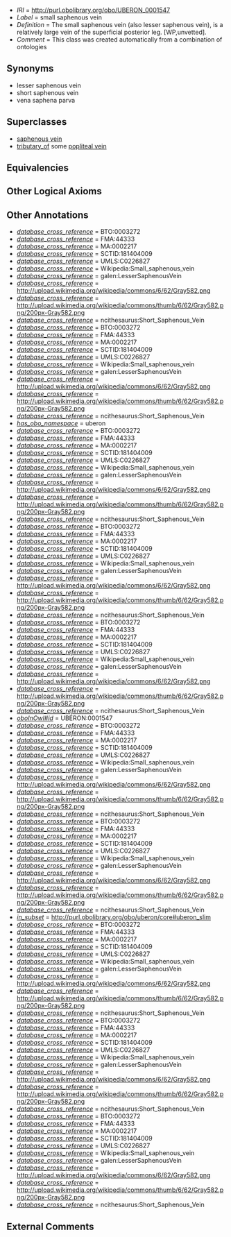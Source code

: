  * *IRI* = http://purl.obolibrary.org/obo/UBERON_0001547
 * *Label* = small saphenous vein
 * *Definition* = The small saphenous vein (also lesser saphenous vein), is a relatively large vein of the superficial posterior leg. [WP,unvetted].
 * *Comment* = This class was created automatically from a combination of ontologies

## Synonyms

 * lesser saphenous vein
 * short saphenous vein
 * vena saphena parva

## Superclasses

 * [saphenous vein](../../UBERON/18/UBERON_0007318.md)
 * [tributary_of](../../core#tributary/of/core#tributary_of.md) some [popliteal vein](../../UBERON/44/UBERON_0001544.md)

## Equivalencies


## Other Logical Axioms


## Other Annotations

 * *[database_cross_reference](../../ef/oboInOwl#hasDbXref.md)* = BTO:0003272
 * *[database_cross_reference](../../ef/oboInOwl#hasDbXref.md)* = FMA:44333
 * *[database_cross_reference](../../ef/oboInOwl#hasDbXref.md)* = MA:0002217
 * *[database_cross_reference](../../ef/oboInOwl#hasDbXref.md)* = SCTID:181404009
 * *[database_cross_reference](../../ef/oboInOwl#hasDbXref.md)* = UMLS:C0226827
 * *[database_cross_reference](../../ef/oboInOwl#hasDbXref.md)* = Wikipedia:Small_saphenous_vein
 * *[database_cross_reference](../../ef/oboInOwl#hasDbXref.md)* = galen:LesserSaphenousVein
 * *[database_cross_reference](../../ef/oboInOwl#hasDbXref.md)* = http://upload.wikimedia.org/wikipedia/commons/6/62/Gray582.png
 * *[database_cross_reference](../../ef/oboInOwl#hasDbXref.md)* = http://upload.wikimedia.org/wikipedia/commons/thumb/6/62/Gray582.png/200px-Gray582.png
 * *[database_cross_reference](../../ef/oboInOwl#hasDbXref.md)* = ncithesaurus:Short_Saphenous_Vein
 * *[database_cross_reference](../../ef/oboInOwl#hasDbXref.md)* = BTO:0003272
 * *[database_cross_reference](../../ef/oboInOwl#hasDbXref.md)* = FMA:44333
 * *[database_cross_reference](../../ef/oboInOwl#hasDbXref.md)* = MA:0002217
 * *[database_cross_reference](../../ef/oboInOwl#hasDbXref.md)* = SCTID:181404009
 * *[database_cross_reference](../../ef/oboInOwl#hasDbXref.md)* = UMLS:C0226827
 * *[database_cross_reference](../../ef/oboInOwl#hasDbXref.md)* = Wikipedia:Small_saphenous_vein
 * *[database_cross_reference](../../ef/oboInOwl#hasDbXref.md)* = galen:LesserSaphenousVein
 * *[database_cross_reference](../../ef/oboInOwl#hasDbXref.md)* = http://upload.wikimedia.org/wikipedia/commons/6/62/Gray582.png
 * *[database_cross_reference](../../ef/oboInOwl#hasDbXref.md)* = http://upload.wikimedia.org/wikipedia/commons/thumb/6/62/Gray582.png/200px-Gray582.png
 * *[database_cross_reference](../../ef/oboInOwl#hasDbXref.md)* = ncithesaurus:Short_Saphenous_Vein
 * *[has_obo_namespace](../../ce/oboInOwl#hasOBONamespace.md)* = uberon
 * *[database_cross_reference](../../ef/oboInOwl#hasDbXref.md)* = BTO:0003272
 * *[database_cross_reference](../../ef/oboInOwl#hasDbXref.md)* = FMA:44333
 * *[database_cross_reference](../../ef/oboInOwl#hasDbXref.md)* = MA:0002217
 * *[database_cross_reference](../../ef/oboInOwl#hasDbXref.md)* = SCTID:181404009
 * *[database_cross_reference](../../ef/oboInOwl#hasDbXref.md)* = UMLS:C0226827
 * *[database_cross_reference](../../ef/oboInOwl#hasDbXref.md)* = Wikipedia:Small_saphenous_vein
 * *[database_cross_reference](../../ef/oboInOwl#hasDbXref.md)* = galen:LesserSaphenousVein
 * *[database_cross_reference](../../ef/oboInOwl#hasDbXref.md)* = http://upload.wikimedia.org/wikipedia/commons/6/62/Gray582.png
 * *[database_cross_reference](../../ef/oboInOwl#hasDbXref.md)* = http://upload.wikimedia.org/wikipedia/commons/thumb/6/62/Gray582.png/200px-Gray582.png
 * *[database_cross_reference](../../ef/oboInOwl#hasDbXref.md)* = ncithesaurus:Short_Saphenous_Vein
 * *[database_cross_reference](../../ef/oboInOwl#hasDbXref.md)* = BTO:0003272
 * *[database_cross_reference](../../ef/oboInOwl#hasDbXref.md)* = FMA:44333
 * *[database_cross_reference](../../ef/oboInOwl#hasDbXref.md)* = MA:0002217
 * *[database_cross_reference](../../ef/oboInOwl#hasDbXref.md)* = SCTID:181404009
 * *[database_cross_reference](../../ef/oboInOwl#hasDbXref.md)* = UMLS:C0226827
 * *[database_cross_reference](../../ef/oboInOwl#hasDbXref.md)* = Wikipedia:Small_saphenous_vein
 * *[database_cross_reference](../../ef/oboInOwl#hasDbXref.md)* = galen:LesserSaphenousVein
 * *[database_cross_reference](../../ef/oboInOwl#hasDbXref.md)* = http://upload.wikimedia.org/wikipedia/commons/6/62/Gray582.png
 * *[database_cross_reference](../../ef/oboInOwl#hasDbXref.md)* = http://upload.wikimedia.org/wikipedia/commons/thumb/6/62/Gray582.png/200px-Gray582.png
 * *[database_cross_reference](../../ef/oboInOwl#hasDbXref.md)* = ncithesaurus:Short_Saphenous_Vein
 * *[database_cross_reference](../../ef/oboInOwl#hasDbXref.md)* = BTO:0003272
 * *[database_cross_reference](../../ef/oboInOwl#hasDbXref.md)* = FMA:44333
 * *[database_cross_reference](../../ef/oboInOwl#hasDbXref.md)* = MA:0002217
 * *[database_cross_reference](../../ef/oboInOwl#hasDbXref.md)* = SCTID:181404009
 * *[database_cross_reference](../../ef/oboInOwl#hasDbXref.md)* = UMLS:C0226827
 * *[database_cross_reference](../../ef/oboInOwl#hasDbXref.md)* = Wikipedia:Small_saphenous_vein
 * *[database_cross_reference](../../ef/oboInOwl#hasDbXref.md)* = galen:LesserSaphenousVein
 * *[database_cross_reference](../../ef/oboInOwl#hasDbXref.md)* = http://upload.wikimedia.org/wikipedia/commons/6/62/Gray582.png
 * *[database_cross_reference](../../ef/oboInOwl#hasDbXref.md)* = http://upload.wikimedia.org/wikipedia/commons/thumb/6/62/Gray582.png/200px-Gray582.png
 * *[database_cross_reference](../../ef/oboInOwl#hasDbXref.md)* = ncithesaurus:Short_Saphenous_Vein
 * *[oboInOwl#id](../../id/oboInOwl#id.md)* = UBERON:0001547
 * *[database_cross_reference](../../ef/oboInOwl#hasDbXref.md)* = BTO:0003272
 * *[database_cross_reference](../../ef/oboInOwl#hasDbXref.md)* = FMA:44333
 * *[database_cross_reference](../../ef/oboInOwl#hasDbXref.md)* = MA:0002217
 * *[database_cross_reference](../../ef/oboInOwl#hasDbXref.md)* = SCTID:181404009
 * *[database_cross_reference](../../ef/oboInOwl#hasDbXref.md)* = UMLS:C0226827
 * *[database_cross_reference](../../ef/oboInOwl#hasDbXref.md)* = Wikipedia:Small_saphenous_vein
 * *[database_cross_reference](../../ef/oboInOwl#hasDbXref.md)* = galen:LesserSaphenousVein
 * *[database_cross_reference](../../ef/oboInOwl#hasDbXref.md)* = http://upload.wikimedia.org/wikipedia/commons/6/62/Gray582.png
 * *[database_cross_reference](../../ef/oboInOwl#hasDbXref.md)* = http://upload.wikimedia.org/wikipedia/commons/thumb/6/62/Gray582.png/200px-Gray582.png
 * *[database_cross_reference](../../ef/oboInOwl#hasDbXref.md)* = ncithesaurus:Short_Saphenous_Vein
 * *[database_cross_reference](../../ef/oboInOwl#hasDbXref.md)* = BTO:0003272
 * *[database_cross_reference](../../ef/oboInOwl#hasDbXref.md)* = FMA:44333
 * *[database_cross_reference](../../ef/oboInOwl#hasDbXref.md)* = MA:0002217
 * *[database_cross_reference](../../ef/oboInOwl#hasDbXref.md)* = SCTID:181404009
 * *[database_cross_reference](../../ef/oboInOwl#hasDbXref.md)* = UMLS:C0226827
 * *[database_cross_reference](../../ef/oboInOwl#hasDbXref.md)* = Wikipedia:Small_saphenous_vein
 * *[database_cross_reference](../../ef/oboInOwl#hasDbXref.md)* = galen:LesserSaphenousVein
 * *[database_cross_reference](../../ef/oboInOwl#hasDbXref.md)* = http://upload.wikimedia.org/wikipedia/commons/6/62/Gray582.png
 * *[database_cross_reference](../../ef/oboInOwl#hasDbXref.md)* = http://upload.wikimedia.org/wikipedia/commons/thumb/6/62/Gray582.png/200px-Gray582.png
 * *[database_cross_reference](../../ef/oboInOwl#hasDbXref.md)* = ncithesaurus:Short_Saphenous_Vein
 * *[in_subset](../../et/oboInOwl#inSubset.md)* = http://purl.obolibrary.org/obo/uberon/core#uberon_slim
 * *[database_cross_reference](../../ef/oboInOwl#hasDbXref.md)* = BTO:0003272
 * *[database_cross_reference](../../ef/oboInOwl#hasDbXref.md)* = FMA:44333
 * *[database_cross_reference](../../ef/oboInOwl#hasDbXref.md)* = MA:0002217
 * *[database_cross_reference](../../ef/oboInOwl#hasDbXref.md)* = SCTID:181404009
 * *[database_cross_reference](../../ef/oboInOwl#hasDbXref.md)* = UMLS:C0226827
 * *[database_cross_reference](../../ef/oboInOwl#hasDbXref.md)* = Wikipedia:Small_saphenous_vein
 * *[database_cross_reference](../../ef/oboInOwl#hasDbXref.md)* = galen:LesserSaphenousVein
 * *[database_cross_reference](../../ef/oboInOwl#hasDbXref.md)* = http://upload.wikimedia.org/wikipedia/commons/6/62/Gray582.png
 * *[database_cross_reference](../../ef/oboInOwl#hasDbXref.md)* = http://upload.wikimedia.org/wikipedia/commons/thumb/6/62/Gray582.png/200px-Gray582.png
 * *[database_cross_reference](../../ef/oboInOwl#hasDbXref.md)* = ncithesaurus:Short_Saphenous_Vein
 * *[database_cross_reference](../../ef/oboInOwl#hasDbXref.md)* = BTO:0003272
 * *[database_cross_reference](../../ef/oboInOwl#hasDbXref.md)* = FMA:44333
 * *[database_cross_reference](../../ef/oboInOwl#hasDbXref.md)* = MA:0002217
 * *[database_cross_reference](../../ef/oboInOwl#hasDbXref.md)* = SCTID:181404009
 * *[database_cross_reference](../../ef/oboInOwl#hasDbXref.md)* = UMLS:C0226827
 * *[database_cross_reference](../../ef/oboInOwl#hasDbXref.md)* = Wikipedia:Small_saphenous_vein
 * *[database_cross_reference](../../ef/oboInOwl#hasDbXref.md)* = galen:LesserSaphenousVein
 * *[database_cross_reference](../../ef/oboInOwl#hasDbXref.md)* = http://upload.wikimedia.org/wikipedia/commons/6/62/Gray582.png
 * *[database_cross_reference](../../ef/oboInOwl#hasDbXref.md)* = http://upload.wikimedia.org/wikipedia/commons/thumb/6/62/Gray582.png/200px-Gray582.png
 * *[database_cross_reference](../../ef/oboInOwl#hasDbXref.md)* = ncithesaurus:Short_Saphenous_Vein
 * *[database_cross_reference](../../ef/oboInOwl#hasDbXref.md)* = BTO:0003272
 * *[database_cross_reference](../../ef/oboInOwl#hasDbXref.md)* = FMA:44333
 * *[database_cross_reference](../../ef/oboInOwl#hasDbXref.md)* = MA:0002217
 * *[database_cross_reference](../../ef/oboInOwl#hasDbXref.md)* = SCTID:181404009
 * *[database_cross_reference](../../ef/oboInOwl#hasDbXref.md)* = UMLS:C0226827
 * *[database_cross_reference](../../ef/oboInOwl#hasDbXref.md)* = Wikipedia:Small_saphenous_vein
 * *[database_cross_reference](../../ef/oboInOwl#hasDbXref.md)* = galen:LesserSaphenousVein
 * *[database_cross_reference](../../ef/oboInOwl#hasDbXref.md)* = http://upload.wikimedia.org/wikipedia/commons/6/62/Gray582.png
 * *[database_cross_reference](../../ef/oboInOwl#hasDbXref.md)* = http://upload.wikimedia.org/wikipedia/commons/thumb/6/62/Gray582.png/200px-Gray582.png
 * *[database_cross_reference](../../ef/oboInOwl#hasDbXref.md)* = ncithesaurus:Short_Saphenous_Vein

## External Comments


